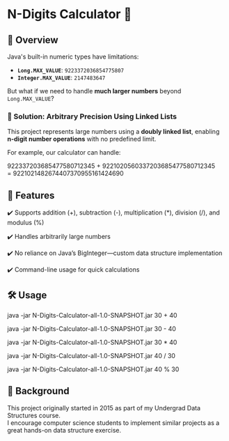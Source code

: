 # N-Digits Calculator 🧮  

## 🚀 Overview  
Java's built-in numeric types have limitations:  

- **`Long.MAX_VALUE`**: `9223372036854775807`  
- **`Integer.MAX_VALUE`**: `2147483647`  

But what if we need to handle **much larger numbers** beyond `Long.MAX_VALUE`?  

### **🔹 Solution: Arbitrary Precision Using Linked Lists**  
This project represents large numbers using a **doubly linked list**, enabling **n-digit number operations** with no predefined limit.  

For example, our calculator can handle:  

922337203685477580712345 + 9221020560337203685477580712345  
= 9221021482674407370955161424690


## 📌 Features
✔️ Supports addition (+), subtraction (-), multiplication (*), division (/), and modulus (%) 

✔️ Handles arbitrarily large numbers 

✔️ No reliance on Java’s BigInteger—custom data structure implementation 

✔️ Command-line usage for quick calculations 

## 🛠️ Usage

java -jar N-Digits-Calculator-all-1.0-SNAPSHOT.jar 30 + 40 

java -jar N-Digits-Calculator-all-1.0-SNAPSHOT.jar 30 - 40 

java -jar N-Digits-Calculator-all-1.0-SNAPSHOT.jar 30 * 40 

java -jar N-Digits-Calculator-all-1.0-SNAPSHOT.jar 40 / 30 

java -jar N-Digits-Calculator-all-1.0-SNAPSHOT.jar 40 % 30 

## 📖 Background
This project originally started in 2015 as part of my Undergrad Data Structures course. \
I encourage computer science students to implement similar projects as a great hands-on data structure exercise.
